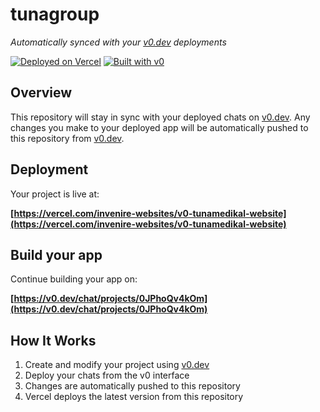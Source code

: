 # tunagroup

*Automatically synced with your [v0.dev](https://v0.dev) deployments*

[![Deployed on Vercel](https://img.shields.io/badge/Deployed%20on-Vercel-black?style=for-the-badge&logo=vercel)](https://vercel.com/invenire-websites/v0-tunamedikal-website)
[![Built with v0](https://img.shields.io/badge/Built%20with-v0.dev-black?style=for-the-badge)](https://v0.dev/chat/projects/0JPhoQv4kOm)

## Overview

This repository will stay in sync with your deployed chats on [v0.dev](https://v0.dev).
Any changes you make to your deployed app will be automatically pushed to this repository from [v0.dev](https://v0.dev).

## Deployment

Your project is live at:

**[https://vercel.com/invenire-websites/v0-tunamedikal-website](https://vercel.com/invenire-websites/v0-tunamedikal-website)**

## Build your app

Continue building your app on:

**[https://v0.dev/chat/projects/0JPhoQv4kOm](https://v0.dev/chat/projects/0JPhoQv4kOm)**

## How It Works

1. Create and modify your project using [v0.dev](https://v0.dev)
2. Deploy your chats from the v0 interface
3. Changes are automatically pushed to this repository
4. Vercel deploys the latest version from this repository